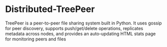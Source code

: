 # Distributed-TreePeer
TreePeer is a peer-to-peer file sharing system built in Python. It uses gossip for peer discovery, supports push/get/delete operations, replicates metadata across nodes, and provides an auto-updating HTML stats page for monitoring peers and files
